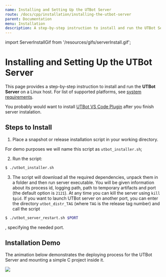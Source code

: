 ```yaml
---
name: Installing and Setting Up the UTBot Server
route: /docs/cpp/installation/installing-the-utbot-server
parent: Documentation
menu: Installation
description: A step-by-step instruction to install and run the UTBot Server on a Linux host. 
---
```


import ServerInstallGif from '/resources/gifs/serverInstall.gif';

# Installing and Setting Up the UTBot Server

This page provides a step-by-step instruction to install and run the **UTBot Server** on a Linux host. For list of supported platforms, see [system requirements](/docs/cpp/sys-requirements).

You probably would want to install [UTBot VS Code Plugin](/docs/cpp/installation/installing-the-vs-code-plugin) after you finish server instalation.

## Steps to Install

1. Place a snapshot or release installation script in your working directory. 

For demo purposes we will name this script as `utbot_installer.sh`;

2. Run the script:

```sh
$ ./utbot_installer.sh
```

3. The script will download all the required dependencies, unpack them in a folder and then run server executable. You will be given information about its process id, logging path, path to temporary artifacts and port (the default option is `2121`). At any time you can kill the server using `kill $pid`. If you want to launch UTBot server on another port, you can enter the directory `utbot_distr_TAG` (where `TAG` is the release tag number) and call the script 
```sh
$ ./utbot_server_restart.sh $PORT
````
, specifying the needed port.
   
## Installation Demo
The animation below demonstrates the deploying process for the UTBot Server and mounting a simple C project inside it.

<img src={ServerInstallGif} className="demoGif"/>
